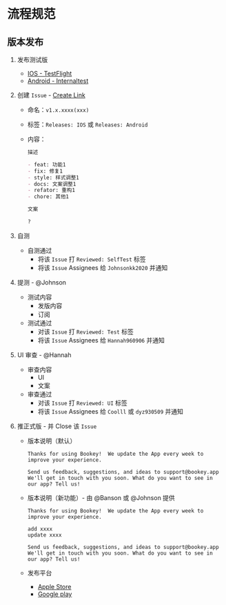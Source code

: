 # 流程规范

## 版本发布

1. 发布测试版
   - [IOS - TestFlight](https://apps.apple.com/cn/app/testflight/id899247664)
   - [Android - Internaltest](https://play.google.com/apps/internaltest/4700196513230198982)
1. 创建 `Issue` - [Create Link](https://github.com/bookey-dev/bookey.requirement/issues/new/choose)
   - 命名：`v1.x.xxxx(xxx)`
   - 标签：`Releases: IOS` 或 `Releases: Android`
   - 内容：

      ```md
      描述

      - feat: 功能1
      - fix: 修复1
      - style: 样式调整1
      - docs: 文案调整1
      - refator: 重构1
      - chore: 其他1

      文案

      ?
      ```

1. 自测
   - 自测通过
     - 将该 `Issue` 打 `Reviewed: SelfTest` 标签
     - 将该 `Issue` Assignees 给 `Johnsonkk2020` 并通知
1. 提测 - @Johnson
   - 测试内容
      - 发版内容
      - 订阅
   - 测试通过
      - 对该 `Issue` 打 `Reviewed: Test` 标签
      - 将该 `Issue` Assignees 给 `Hannah960906` 并通知
1. UI 审查 - @Hannah
   - 审查内容
      - UI
      - 文案
   - 审查通过
      - 对该 `Issue` 打 `Reviewed: UI` 标签
      - 将该 `Issue` Assignees 给 `Coolll` 或 `dyz930509` 并通知
1. 推正式版 - 并 Close 该 `Issue`
   - 版本说明（默认）

      ```text
      Thanks for using Bookey!  We update the App every week to improve your experience.  

      Send us feedback, suggestions, and ideas to support@bookey.app
      We'll get in touch with you soon. What do you want to see in our app? Tell us!
      ```

   - 版本说明（新功能）- 由 @Banson 或 @Johnson 提供

      ```text
      Thanks for using Bookey!  We update the App every week to improve your experience.  

      add xxxx
      update xxxx

      Send us feedback, suggestions, and ideas to support@bookey.app
      We'll get in touch with you soon. What do you want to see in our app? Tell us!
      ```

   - 发布平台
      - [Apple Store](https://apps.apple.com/cn/app/id1490069864)
      - [Google play](https://play.google.com/store/apps/details?id=app.bookey)
